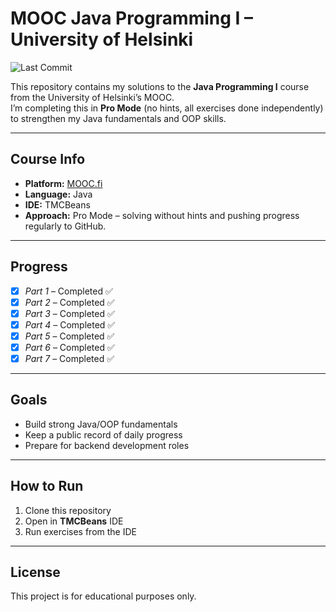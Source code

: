 # MOOC Java Programming I – University of Helsinki

![Last Commit](https://img.shields.io/github/last-commit/zyad23e/java-mooc-programming-i?style=flat-square)

This repository contains my solutions to the **Java Programming I** course from the University of Helsinki’s MOOC.  
I’m completing this in **Pro Mode** (no hints, all exercises done independently) to strengthen my Java fundamentals and OOP skills.

---

## Course Info
- **Platform:** [MOOC.fi](https://www.mooc.fi/en/)
- **Language:** Java
- **IDE:** TMCBeans
- **Approach:** Pro Mode – solving without hints and pushing progress regularly to GitHub.

---

## Progress

- [x] *Part 1* – Completed ✅  
- [x] *Part 2* – Completed ✅
- [x] *Part 3* – Completed ✅  
- [x] *Part 4* – Completed ✅
- [x] *Part 5* – Completed ✅
- [x] *Part 6* – Completed ✅
- [x] *Part 7* – Completed ✅

---

## Goals
- Build strong Java/OOP fundamentals  
- Keep a public record of daily progress  
- Prepare for backend development roles

---

## How to Run
1. Clone this repository  
2. Open in **TMCBeans** IDE  
3. Run exercises from the IDE

---

## License
This project is for educational purposes only.
